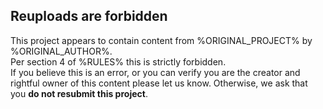 ## Reuploads are forbidden

This project appears to contain content from %ORIGINAL_PROJECT% by %ORIGINAL_AUTHOR%.  
Per section 4 of %RULES% this is strictly forbidden.  
If you believe this is an error, or you can verify you are the creator and rightful owner of this content please let us know. Otherwise, we ask that you **do not resubmit this project**.  
